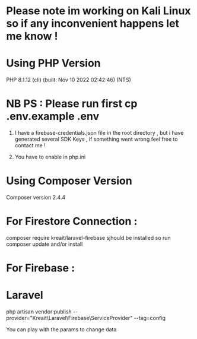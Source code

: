 # Please note im working on Kali Linux so if any inconvenient happens let me know !

# Using PHP Version 
PHP 8.1.12 (cli) (built: Nov 10 2022 02:42:46) (NTS)

# NB PS : Please run first cp .env.example .env

1) I have a firebase-credentials.json file in the root directory , but i have generated several SDK Keys , if something went wrong feel free to contact me !

2) You have to enable in php.ini

# Using Composer Version
Composer version 2.4.4

# For Firestore Connection :
composer require kreait/laravel-firebase sjhould be installed so run composer update and/or install

# For Firebase :
# Laravel
php artisan vendor:publish --provider="Kreait\Laravel\Firebase\ServiceProvider" --tag=config

You can play with the params to change data
